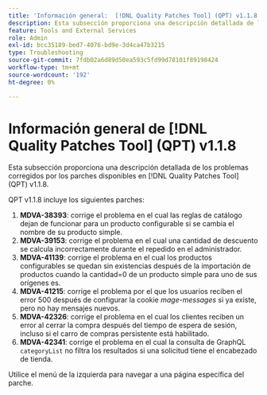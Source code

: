 ```yaml
---
title: 'Información general:  [!DNL Quality Patches Tool] (QPT) v1.1.8'
description: Esta subsección proporciona una descripción detallada de los problemas corregidos por los parches disponibles en  [!DNL Quality Patches Tool] (QPT) v1.1.8.
feature: Tools and External Services
role: Admin
exl-id: bcc35189-bed7-4076-bd9e-3d4ca47b3215
type: Troubleshooting
source-git-commit: 7fdb02a6d89d50ea593c5fd99d78101f89198424
workflow-type: tm+mt
source-wordcount: '192'
ht-degree: 0%

---
```


# Información general de [!DNL Quality Patches Tool] (QPT) v1.1.8

Esta subsección proporciona una descripción detallada de los problemas corregidos por los parches disponibles en [!DNL Quality Patches Tool] (QPT) v1.1.8.

QPT v1.1.8 incluye los siguientes parches:

1. **MDVA-38393**: corrige el problema en el cual las reglas de catálogo dejan de funcionar para un producto configurable si se cambia el nombre de su producto simple.
1. **MDVA-39153**: corrige el problema en el cual una cantidad de descuento se calcula incorrectamente durante el repedido en el administrador.
1. **MDVA-41139**: corrige el problema en el cual los productos configurables se quedan sin existencias después de la importación de productos cuando la cantidad=0 de un producto simple para uno de sus orígenes es.
1. **MDVA-41215**: corrige el problema por el que los usuarios reciben el error 500 después de configurar la cookie *mage-messages* si ya existe, pero no hay mensajes nuevos.
1. **MDVA-42326**: corrige el problema en el cual los clientes reciben un error al cerrar la compra después del tiempo de espera de sesión, incluso si el carro de compras persistente está habilitado.
1. **MDVA-42341**: corrige el problema en el cual la consulta de GraphQL `categoryList` no filtra los resultados si una solicitud tiene el encabezado de tienda.

Utilice el menú de la izquierda para navegar a una página específica del parche.
